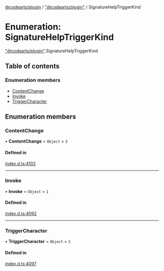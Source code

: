 [@codearts/plugin](../README.md) / ["@codearts/plugin"](../modules/_codearts_plugin_.md) / SignatureHelpTriggerKind

# Enumeration: SignatureHelpTriggerKind

["@codearts/plugin"](../modules/_codearts_plugin_.md).SignatureHelpTriggerKind

## Table of contents

### Enumeration members

- [ContentChange](codearts_plugin_.SignatureHelpTriggerKind.md#contentchange)
- [Invoke](codearts_plugin_.SignatureHelpTriggerKind.md#invoke)
- [TriggerCharacter](codearts_plugin_.SignatureHelpTriggerKind.md#triggercharacter)

## Enumeration members

### ContentChange

• **ContentChange** = `Object` = `3`

#### Defined in

[index.d.ts:4102](https://github.com/huaweicloud/cloudide-plugin-api/blob/b58031b/index.d.ts#L4102)

___

### Invoke

• **Invoke** = `Object` = `1`

#### Defined in

[index.d.ts:4092](https://github.com/huaweicloud/cloudide-plugin-api/blob/b58031b/index.d.ts#L4092)

___

### TriggerCharacter

• **TriggerCharacter** = `Object` = `2`

#### Defined in

[index.d.ts:4097](https://github.com/huaweicloud/cloudide-plugin-api/blob/b58031b/index.d.ts#L4097)
